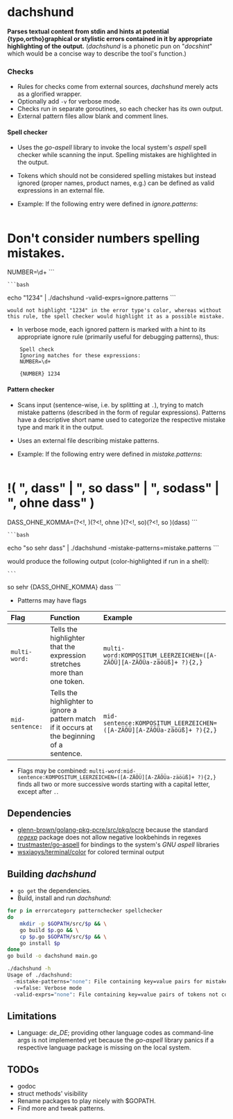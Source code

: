 # dachshund

**Parses textual content from stdin and hints at potential {typo,ortho}graphical or stylistic errors contained in it by appropriate highlighting of the output.**
(_dachshund_ is a phonetic pun on "_docshint_" which would be a concise way to describe the tool's function.)

### Checks

- Rules for checks come from external sources, _dachshund_ merely acts as a glorified wrapper.
- Optionally add `-v` for verbose mode.
- Checks run in separate goroutines, so each checker has its own output.
- External pattern files allow blank and comment lines.

#### Spell checker

- Uses the _go-aspell_ library to invoke the local system's _aspell_ spell checker while scanning the input. Spelling mistakes are highlighted in the output.
- Tokens which should not be considered spelling mistakes but instead ignored (proper names, product names, e.g.) can be defined as valid expressions in an external file.
- Example: If the following entry were defined in _ignore.patterns_:

    ```
# Don't consider numbers spelling mistakes.
NUMBER=\d+
    ```

    ```bash
 echo "1234" | ./dachshund -valid-exprs=ignore.patterns
    ```

    would not highlight "1234" in the error type's color, whereas without this rule, the spell checker would highlight it as a possible mistake.

- In verbose mode, each ignored pattern is marked with a hint to its appropriate ignore rule (primarily useful for debugging patterns), thus:


```
    Spell check
    Ignoring matches for these expressions:
    NUMBER=\d+

    {NUMBER} 1234
```

#### Pattern checker

- Scans input (sentence-wise, i.e. by splitting at `.`), trying to match mistake patterns (described in the form of regular expressions). Patterns have a descriptive short name used to categorize the respective mistake type and mark it in the output.
- Uses an external file describing mistake patterns.
- Example: If the following entry were defined in _mistake.patterns_:

    ```ini
# !( ", dass" | ", so dass" | ", sodass" | ", ohne dass" )
DASS_OHNE_KOMMA=(?<!, )(?<!, ohne )(?<!, so)(?<!, so )(dass)
    ```

    ```bash
 echo "so sehr dass" | ./dachshund -mistake-patterns=mistake.patterns
    ```

 would produce the following output (color-highlighted if run in a shell):

    ```
 so sehr {DASS_OHNE_KOMMA} dass
    ```

- Patterns may have flags


| Flag | Function | Example |
|:--------|:------------|:-----------|
| `multi-word:` | Tells the highlighter that the expression stretches more than one token. | `multi-word:KOMPOSITUM_LEERZEICHEN=([A-ZÄÖÜ][A-ZÄÖÜa-zäöüß]+ ?){2,}` |
| `mid-sentence:`| Tells the highlighter to ignore a pattern match if it occurs at the beginning of a sentence. | `mid-sentence:KOMPOSITUM_LEERZEICHEN=([A-ZÄÖÜ][A-ZÄÖÜa-zäöüß]+ ?){2,}` |

- Flags may be combined: `multi-word:mid-sentence:KOMPOSITUM_LEERZEICHEN=([A-ZÄÖÜ][A-ZÄÖÜa-zäöüß]+ ?){2,}` finds all two or more successive words starting with a capital letter, except after `.`.

## Dependencies

- [glenn-brown/golang-pkg-pcre/src/pkg/pcre](https://github.com/glenn-brown/golang-pkg-pcre/) because the standard [_regexp_](http://code.google.com/p/re2/wiki/Syntax) package does not allow negative lookbehinds in regexes
- [trustmaster/go-aspell](https://github.com/trustmaster/go-aspell) for bindings to the system's _GNU aspell_ libraries
- [wsxiaoys/terminal/color](https://github.com/wsxiaoys/terminal) for colored terminal output


## Building _dachshund_

- `go get` the dependencies.
- Build, install and run _dachshund_:

```bash
for p in errorcategory patternchecker spellchecker
do
    mkdir -p $GOPATH/src/$p && \
    go build $p.go && \
    cp $p.go $GOPATH/src/$p && \
    go install $p
done
go build -o dachshund main.go

./dachshund -h                                                                                                                                                                                          
Usage of ./dachshund:
  -mistake-patterns="none": File containing key=value pairs for mistake patterns; e.g. 'DASS_OHNE_KOMMA=(?<!, )(?<!, ohne )(?<!, so)(?<!, so )(dass)'
  -v=false: Verbose mode
  -valid-exprs="none": File containing key=value pairs of tokens not considered spelling mistakes; e.g. 'NUMBER=\d+'
```

## Limitations

- Language: _de_DE_; providing other language codes as command-line args is not implemented yet because the _go-aspell_ library panics if a respective language package is missing on the local system.

## TODOs

- godoc
- struct methods' visibility
- Rename packages to play nicely with $GOPATH.
- Find more and tweak patterns.
